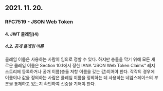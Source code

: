 ## 2021. 11. 20.

### RFC7519 - JSON Web Token

#### 4. JWT 클레임(4)

##### 4.2. 공개 클레임 이름

클레임 이름은 사용하는 사람이 임의로 정할 수 있다. 하지만 충돌을 막기 위해 모든 새로운 클레임 이름은 Section 10.1에서 정한 IANA "JSON Web Token Claims" 레지스트리에 등록하거나 공개 이름(충돌 저항 이름을 갖는 값)이어야 한다. 각각의 경우에 이름이나 값을 정의하는 사람은 클레임 이름을 정의하는 데 사용하는 네임스페이스의 부분을 통제하고 있는지 확인하여 신중을 기해야 한다.



